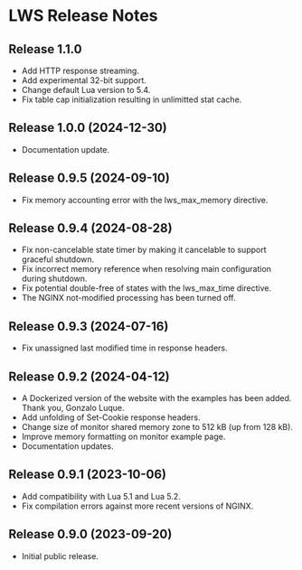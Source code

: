 # LWS Release Notes


## Release 1.1.0

- Add HTTP response streaming.
- Add experimental 32-bit support.
- Change default Lua version to 5.4.
- Fix table cap initialization resulting in unlimitted stat cache.


## Release 1.0.0 (2024-12-30)

- Documentation update.


## Release 0.9.5 (2024-09-10)

- Fix memory accounting error with the lws_max_memory directive.


## Release 0.9.4 (2024-08-28)

- Fix non-cancelable state timer by making it cancelable to support graceful shutdown.
- Fix incorrect memory reference when resolving main configuration during shutdown.
- Fix potential double-free of states with the lws_max_time directive.
- The NGINX not-modified processing has been turned off.


## Release 0.9.3 (2024-07-16)

- Fix unassigned last modified time in response headers.


## Release 0.9.2 (2024-04-12)

- A Dockerized version of the website with the examples has been added. Thank you, Gonzalo Luque.
- Add unfolding of Set-Cookie response headers.
- Change size of monitor shared memory zone to 512 kB (up from 128 kB).
- Improve memory formatting on monitor example page.
- Documentation updates.


## Release 0.9.1 (2023-10-06)

- Add compatibility with Lua 5.1 and Lua 5.2.
- Fix compilation errors against more recent versions of NGINX.


## Release 0.9.0 (2023-09-20)

- Initial public release.
